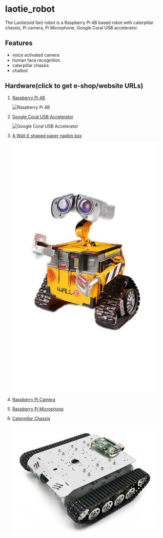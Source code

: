 # laotie_robot
The Laotie(old fan) robot is a Raspberry Pi 4B based robot with caterpillar chassis, Pi camera, Pi Microphone, Google Coral USB accelerator.

## Features

- voice activated camera
- human face recognition
- caterpillar chassis
- chatbot

## Hardware(click to get e-shop/website URLs)

1. [Raspberry Pi 4B](https://www.raspberrypi.com/products/raspberry-pi-4-model-b/)

   ![Raspberry Pi 4B](https://assets.raspberrypi.com/static/raspberry-pi-4-labelled-f5e5dcdf6a34223235f83261fa42d1e8.png)
   
2. [Google Coral USB Accelerator](https://coral.ai/docs/accelerator/get-started/)
   
   ![Google Coral USB Accelerator](https://coral.ai/static/docs/images/accelerator/accelerator-inhand.jpg)

3. [A Wall-E shaped paper napkin box](https://m.tb.cn/h.UiALZrQ?tk=NWVtdd18cqF)

   ![Wall-E](./wall-e.png)

4. [Raspberry Pi Camera](https://m.tb.cn/h.U73LXS3?tk=d0y0dd17L5D)

5. [Raspberry Pi Microphone](https://item.m.jd.com/product/10035607476070.html?gx=RnFlkWdbOT3RyNRP--tyW8shC5U_YRfuEl-Y&ad_od=share&utm_source=androidapp&utm_medium=appshare&utm_campaign=t_335139774&utm_term=CopyURL)

6. [Caterpillar Chassis](https://item.m.jd.com/product/10044934642439.html?gx=RnFlkWdbOT3RyNRP--tyW8shC5U_YRfuEl-Y&ad_od=share&utm_source=androidapp&utm_medium=appshare&utm_campaign=t_335139774&utm_term=CopyURL)
   
   ![caterpillar](./caterpillar.png)


